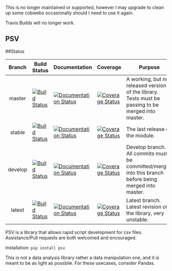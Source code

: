 This is no longer maintained or supported, however I may upgrade to clean up some cobwebs occasionally should I need to use it again.

Travis Builds will no longer work. 

PSV
----

##Status

|  Branch | Build Status                                                                                                 | Documentation                                                                                                                              | Coverage                                                                                                                                               | Purpose                                                                                                |
|:-------:|--------------------------------------------------------------------------------------------------------------|--------------------------------------------------------------------------------------------------------------------------------------------|--------------------------------------------------------------------------------------------------------------------------------------------------------|--------------------------------------------------------------------------------------------------------|
| master  | [![Build Status](https://travis-ci.org/DolphDev/PSV.svg?branch=master)](https://travis-ci.org/DolphDev/PSV)  | [![Documentation Status](https://readthedocs.org/projects/psv/badge/?version=master)](http://psv.readthedocs.io/en/latest/?badge=master)   | [![Coverage Status](https://coveralls.io/repos/github/DolphDev/PSV/badge.svg?branch=master)](https://coveralls.io/github/DolphDev/PSV?branch=master)   | A working, but not released version of the library. Tests must be passing to be merged into master.    |
| stable  | [![Build Status](https://travis-ci.org/DolphDev/PSV.svg?branch=stable)](https://travis-ci.org/DolphDev/PSV)  | [![Documentation Status](https://readthedocs.org/projects/psv/badge/?version=stable)](http://psv.readthedocs.io/en/latest/?badge=stable)   | [![Coverage Status](https://coveralls.io/repos/github/DolphDev/PSV/badge.svg?branch=stable)](https://coveralls.io/github/DolphDev/PSV?branch=stable)   | The last release of the module.                                                                        |
| develop | [![Build Status](https://travis-ci.org/DolphDev/PSV.svg?branch=develop)](https://travis-ci.org/DolphDev/PSV) | [![Documentation Status](https://readthedocs.org/projects/psv/badge/?version=develop)](http://psv.readthedocs.io/en/latest/?badge=develop) | [![Coverage Status](https://coveralls.io/repos/github/DolphDev/PSV/badge.svg?branch=develop)](https://coveralls.io/github/DolphDev/PSV?branch=develop) | Develop branch. All commits must be committed/merged into this branch before being merged into master. |
| latest | [![Build Status](https://travis-ci.org/DolphDev/PSV.svg?branch=latest)](https://travis-ci.org/DolphDev/PSV) | [![Documentation Status](https://readthedocs.org/projects/psv/badge/?version=latest)](http://psv.readthedocs.io/en/latest/?badge=latest) | [![Coverage Status](https://coveralls.io/repos/github/DolphDev/PSV/badge.svg?branch=latest)](https://coveralls.io/github/DolphDev/PSV?branch=latest) | Latest branch. Latest revision of the library, very unstable. |

PSV is a library that allows rapid script development for csv files. Assistance/Pull requests are both welcomed and encouraged.

Installation: `pip install psv`

This is not a data analysis library rather a data manipulation one, and it is meant to be as light as possbile. For these usecases, consider Pandas. 
